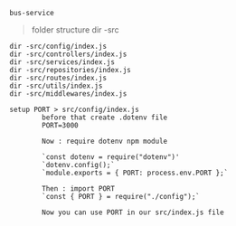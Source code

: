 `bus-service`

> folder structure
> dir -src

    dir -src/config/index.js
    dir -src/controllers/index.js
    dir -src/services/index.js
    dir -src/repositories/index.js
    dir -src/routes/index.js
    dir -src/utils/index.js
    dir -src/middlewares/index.js


```
setup PORT > src/config/index.js
        before that create .dotenv file 
        PORT=3000
        
        Now : require dotenv npm module
        
        `const dotenv = require("dotenv")'
        `dotenv.config();`
        `module.exports = { PORT: process.env.PORT };`
    
        Then : import PORT
        `const { PORT } = require("./config");`
        
        Now you can use PORT in our src/index.js file 